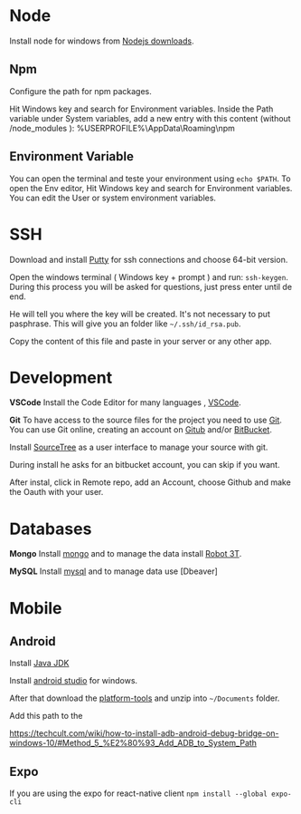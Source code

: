 # Node

Install node for windows from [Nodejs downloads](https://nodejs.org/en/download/).

## Npm

Configure the path for npm packages.

Hit Windows key and search for Environment variables.
Inside the Path variable under System variables, add a new entry with this content (without /node_modules ):
%USERPROFILE%\AppData\Roaming\npm

## Environment Variable

You can open the terminal and teste your environment using `echo $PATH`. 
To open the Env editor, Hit Windows key and search for Environment variables.
You can edit the User or system environment variables.

# SSH

Download and install [Putty](https://www.putty.org/) for ssh connections and choose 64-bit version.

Open the windows terminal ( Windows key + prompt ) and run: `ssh-keygen`. During this process you will be asked for questions, just press enter until de end.

He will tell you where the key will be created. It's not necessary to put pasphrase.
This will give you an folder like `~/.ssh/id_rsa.pub`.

Copy the content of this file and paste in your server or any other app.


# Development

**VSCode**
Install the Code Editor for many languages , [VSCode](https://code.visualstudio.com/Download).

**Git**
To have access to the source files for the project you need to use [Git](https://en.wikipedia.org/wiki/Git).
You can use Git online, creating an account on [ Gitub](http://github.com/) and/or [BitBucket](http://bitbucket.com/).

Install [SourceTree](https://www.sourcetreeapp.com/) as a user interface to manage your source with git.

During install he asks for an bitbucket account, you can skip if you want. 

After instal, click in Remote repo, add an Account, choose Github and make the Oauth with your user.


# Databases

**Mongo**
Install [mongo](https://www.mongodb.com/try/download/community?tck=docs_server) and 
to manage the data install [Robot 3T](https://robomongo.org/download).

**MySQL**
Install [mysql](https://dev.mysql.com/downloads/installer/) and 
to manage data use [Dbeaver]
# Mobile

## Android

Install [Java JDK](https://www.oracle.com/java/technologies/javase/javase-jdk8-downloads.html)

Install [android studio](https://developer.android.com/studio/#downloads) for windows.
 
After that download the [platform-tools](https://dl.google.com/android/repository/platform-tools-latest-windows.zip)
and unzip into `~/Documents` folder.

Add this path to the 

https://techcult.com/wiki/how-to-install-adb-android-debug-bridge-on-windows-10/#Method_5_%E2%80%93_Add_ADB_to_System_Path

## Expo

If you are using the expo for react-native client 
`npm install --global expo-cli`
